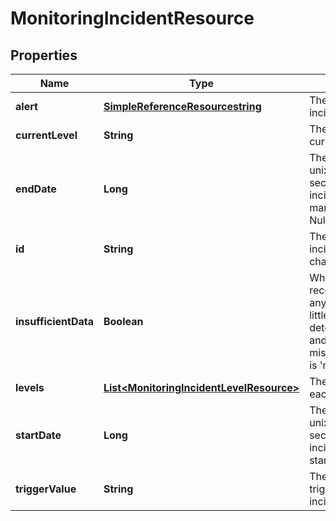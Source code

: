 
# MonitoringIncidentResource

## Properties
Name | Type | Description | Notes
------------ | ------------- | ------------- | -------------
**alert** | [**SimpleReferenceResourcestring**](SimpleReferenceResourcestring.md) | The alert this incident is for | 
**currentLevel** | **String** | The name of the current alert level | 
**endDate** | **Long** | The endDate as a unix timestamp in seconds the incident was manually ended. Null if still open |  [optional]
**id** | **String** | The id of the incident. Cannot be changed | 
**insufficientData** | **Boolean** | Whether the most recent check for any level had too little data to determine status, and alert level missing_data_policy is &#39;missing&#39; |  [optional]
**levels** | [**List&lt;MonitoringIncidentLevelResource&gt;**](MonitoringIncidentLevelResource.md) | The statuses of each level | 
**startDate** | **Long** | The startDate as a unix timestamp in seconds the incident first started |  [optional]
**triggerValue** | **String** | The value that triggered the incident | 



